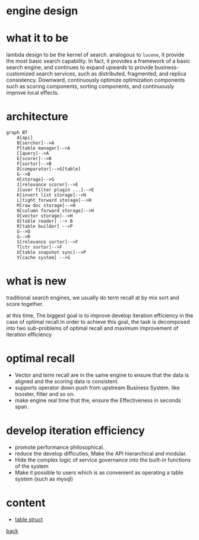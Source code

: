 engine design
===

# what it to be
lambda design to be the kernel of search. analogous to `lucene`, it
provide the most basic search capability. In fact, it provides a 
framework of a basic search engine, and continues to expand upwards
to provide business-customized search services, such as distributed,
fragmented, and replica consistency. Downward, continuously 
optimize optimization components such as scoring components, 
sorting components, and continuously improve local effects.

# architecture

```mermaid
graph BT
    A[api]
    B[sercher]-->A
    P[table manager]-->A
    C[query]-->A
    E[scorer]-->B
    F[sortor]-->B
    D[comparator]-->G[table]
    G-->B
    H[storage]-->G
    I[relevance scorer]-->E
    J[user filter plugin ...]-->E
    K[invert list storage]-->H
    L[tight forward storage]-->H
    M[raw doc storage]-->H
    N[column forward storage]-->H
    O[vector storage]-->H
    Q[table reader] --> B
    R[table builder] -->P
    G-->Q
    G-->R
    S[relevance sortor]-->F
    T[ctr sortor]-->F
    U[table snapshot sync]-->P
    V[cache system] -->G
```
# what is new

traditional search engines, we usually do term recall at by mix sort
and score together.

at this time, The biggest goal is to improve develop iteration efficiency 
in the case of optimal recall.In order to achieve this goal, the 
task is decomposed into two sub-problems of optimal recall and 
maximum improvement of iteration efficiency

# optimal recall
* Vector and term recall are in the same engine to ensure that the 
data is aligned and the scoring data is consistent.
* supports operator down push from upstream Business System. like
booster, filter and so on.
* make engine real time that the, ensure the Effectiveness in seconds span.
 
# develop iteration efficiency

* promote performance philosophical.
* reduce the develop difficuties, Make the API hierarchical and modular.
* Hide the complex logic of service governance into the built-in functions 
of the system
* Make it possible to users which is as convenient as operating a table
system (such as mysql)

# content

* [table struct](table_struct.md)

[back](../README.md)